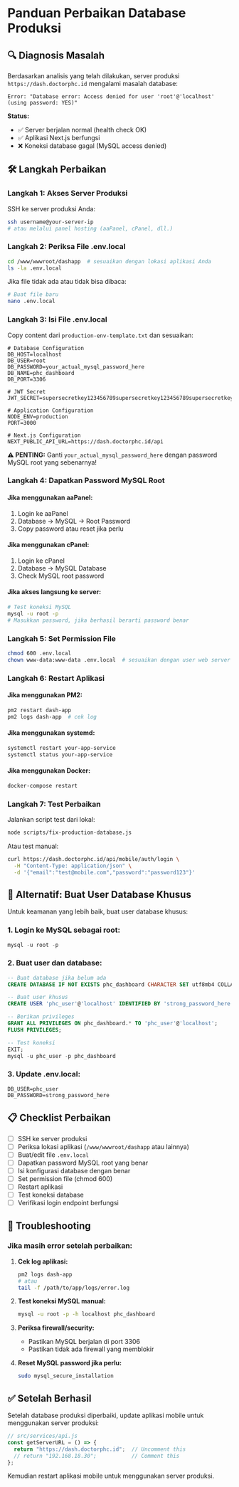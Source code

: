 # Panduan Perbaikan Database Produksi

## 🔍 Diagnosis Masalah

Berdasarkan analisis yang telah dilakukan, server produksi `https://dash.doctorphc.id` mengalami masalah database:

```
Error: "Database error: Access denied for user 'root'@'localhost' (using password: YES)"
```

**Status:**
- ✅ Server berjalan normal (health check OK)
- ✅ Aplikasi Next.js berfungsi
- ❌ Koneksi database gagal (MySQL access denied)

## 🛠️ Langkah Perbaikan

### Langkah 1: Akses Server Produksi
SSH ke server produksi Anda:
```bash
ssh username@your-server-ip
# atau melalui panel hosting (aaPanel, cPanel, dll.)
```

### Langkah 2: Periksa File .env.local
```bash
cd /www/wwwroot/dashapp  # sesuaikan dengan lokasi aplikasi Anda
ls -la .env.local
```

Jika file tidak ada atau tidak bisa dibaca:
```bash
# Buat file baru
nano .env.local
```

### Langkah 3: Isi File .env.local
Copy content dari `production-env-template.txt` dan sesuaikan:

```env
# Database Configuration
DB_HOST=localhost
DB_USER=root
DB_PASSWORD=your_actual_mysql_password_here
DB_NAME=phc_dashboard
DB_PORT=3306

# JWT Secret
JWT_SECRET=supersecretkey123456789supersecretkey123456789supersecretkey

# Application Configuration
NODE_ENV=production
PORT=3000

# Next.js Configuration
NEXT_PUBLIC_API_URL=https://dash.doctorphc.id/api
```

**⚠️ PENTING:** Ganti `your_actual_mysql_password_here` dengan password MySQL root yang sebenarnya!

### Langkah 4: Dapatkan Password MySQL Root

#### Jika menggunakan aaPanel:
1. Login ke aaPanel
2. Database → MySQL → Root Password
3. Copy password atau reset jika perlu

#### Jika menggunakan cPanel:
1. Login ke cPanel
2. Database → MySQL Database
3. Check MySQL root password

#### Jika akses langsung ke server:
```bash
# Test koneksi MySQL
mysql -u root -p
# Masukkan password, jika berhasil berarti password benar
```

### Langkah 5: Set Permission File
```bash
chmod 600 .env.local
chown www-data:www-data .env.local  # sesuaikan dengan user web server
```

### Langkah 6: Restart Aplikasi

#### Jika menggunakan PM2:
```bash
pm2 restart dash-app
pm2 logs dash-app  # cek log
```

#### Jika menggunakan systemd:
```bash
systemctl restart your-app-service
systemctl status your-app-service
```

#### Jika menggunakan Docker:
```bash
docker-compose restart
```

### Langkah 7: Test Perbaikan
Jalankan script test dari lokal:
```bash
node scripts/fix-production-database.js
```

Atau test manual:
```bash
curl https://dash.doctorphc.id/api/mobile/auth/login \
  -H "Content-Type: application/json" \
  -d '{"email":"test@mobile.com","password":"password123"}'
```

## 🔄 Alternatif: Buat User Database Khusus

Untuk keamanan yang lebih baik, buat user database khusus:

### 1. Login ke MySQL sebagai root:
```sql
mysql -u root -p
```

### 2. Buat user dan database:
```sql
-- Buat database jika belum ada
CREATE DATABASE IF NOT EXISTS phc_dashboard CHARACTER SET utf8mb4 COLLATE utf8mb4_unicode_ci;

-- Buat user khusus
CREATE USER 'phc_user'@'localhost' IDENTIFIED BY 'strong_password_here';

-- Berikan privileges
GRANT ALL PRIVILEGES ON phc_dashboard.* TO 'phc_user'@'localhost';
FLUSH PRIVILEGES;

-- Test koneksi
EXIT;
mysql -u phc_user -p phc_dashboard
```

### 3. Update .env.local:
```env
DB_USER=phc_user
DB_PASSWORD=strong_password_here
```

## 📋 Checklist Perbaikan

- [ ] SSH ke server produksi
- [ ] Periksa lokasi aplikasi (`/www/wwwroot/dashapp` atau lainnya)
- [ ] Buat/edit file `.env.local`
- [ ] Dapatkan password MySQL root yang benar
- [ ] Isi konfigurasi database dengan benar
- [ ] Set permission file (chmod 600)
- [ ] Restart aplikasi
- [ ] Test koneksi database
- [ ] Verifikasi login endpoint berfungsi

## 🚨 Troubleshooting

### Jika masih error setelah perbaikan:

1. **Cek log aplikasi:**
   ```bash
   pm2 logs dash-app
   # atau
   tail -f /path/to/app/logs/error.log
   ```

2. **Test koneksi MySQL manual:**
   ```bash
   mysql -u root -p -h localhost phc_dashboard
   ```

3. **Periksa firewall/security:**
   - Pastikan MySQL berjalan di port 3306
   - Pastikan tidak ada firewall yang memblokir

4. **Reset MySQL password jika perlu:**
   ```bash
   sudo mysql_secure_installation
   ```

## ✅ Setelah Berhasil

Setelah database produksi diperbaiki, update aplikasi mobile untuk menggunakan server produksi:

```javascript
// src/services/api.js
const getServerURL = () => {
  return "https://dash.doctorphc.id";  // Uncomment this
  // return "192.168.18.30";           // Comment this
};
```

Kemudian restart aplikasi mobile untuk menggunakan server produksi.
